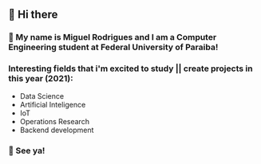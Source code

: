 ## 🖖 Hi there 

### 🤖 My name is Miguel Rodrigues and I am a Computer Engineering student at Federal University of Paraiba!

### Interesting fields that i'm excited to study || create projects in this year (2021):

* Data Science
* Artificial Inteligence
* IoT
* Operations Research
* Backend development

### 👋 See ya!

<!--
**rodriguesms/rodriguesms** is a ✨ _special_ ✨ repository because its `README.md` (this file) appears on your GitHub profile.

Here are some ideas to get you started:

- 🔭 I’m currently working on ...
- 🌱 I’m currently learning ...
- 👯 I’m looking to collaborate on ...
- 🤔 I’m looking for help with ...
- 💬 Ask me about ...
- 📫 How to reach me: ...
- 😄 Pronouns: ...
- ⚡ Fun fact: ...
-->
